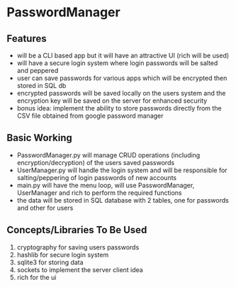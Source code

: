 # PasswordManager

## Features
 - will be a CLI based app but it will have an attractive UI (rich will be used)
 - will have a secure login system where login passwords will be salted and peppered
 - user can save passwords for various apps which will be encrypted then stored in SQL db
 - encrypted passwords will be saved locally on the users system and the encryption key will be saved on the server for enhanced security
 - bonus idea: implement the ability to store passwords directly from the CSV file obtained from google password manager

## Basic Working
 - PasswordManager.py will manage CRUD operations (including encryption/decryption) of the users saved passwords
 - UserManager.py will handle the login system and will be responsible for salting/peppering of login passwords of new accounts
 - main.py will have the menu loop, will use PasswordManager, UserManager and rich to perform the required functions
 - the data will be stored in SQL database with 2 tables, one for passwords and other for users

## Concepts/Libraries To Be Used
1. cryptography for saving users passwords
2. hashlib for secure login system
3. sqlite3 for storing data
4. sockets to implement the server client idea
5. rich for the ui